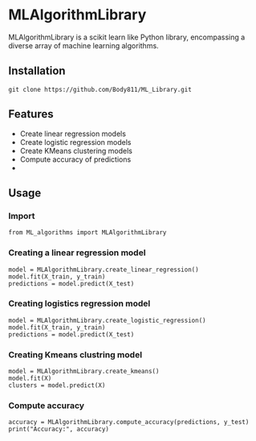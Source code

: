 # MLAlgorithmLibrary

MLAlgorithmLibrary is a scikit learn like Python library, encompassing a diverse array of machine learning algorithms. 

## Installation

```
git clone https://github.com/Body811/ML_Library.git
```
## Features
<ul>
<li>Create linear regression models</li>
<li>Create logistic regression models</li>
<li>Create KMeans clustering models</li>
<li>Compute accuracy of predictions</li>
<li></li>
</ul>

## Usage
### Import
```
from ML_algorithms import MLAlgorithmLibrary
```
### Creating a linear regression model
```
model = MLAlgorithmLibrary.create_linear_regression()
model.fit(X_train, y_train)
predictions = model.predict(X_test)
```
### Creating logistics regression model
```
model = MLAlgorithmLibrary.create_logistic_regression()
model.fit(X_train, y_train)
predictions = model.predict(X_test)
```
### Creating Kmeans clustring model
```
model = MLAlgorithmLibrary.create_kmeans()
model.fit(X)
clusters = model.predict(X)
```
### Compute accuracy
```
accuracy = MLAlgorithmLibrary.compute_accuracy(predictions, y_test)
print("Accuracy:", accuracy)
```

